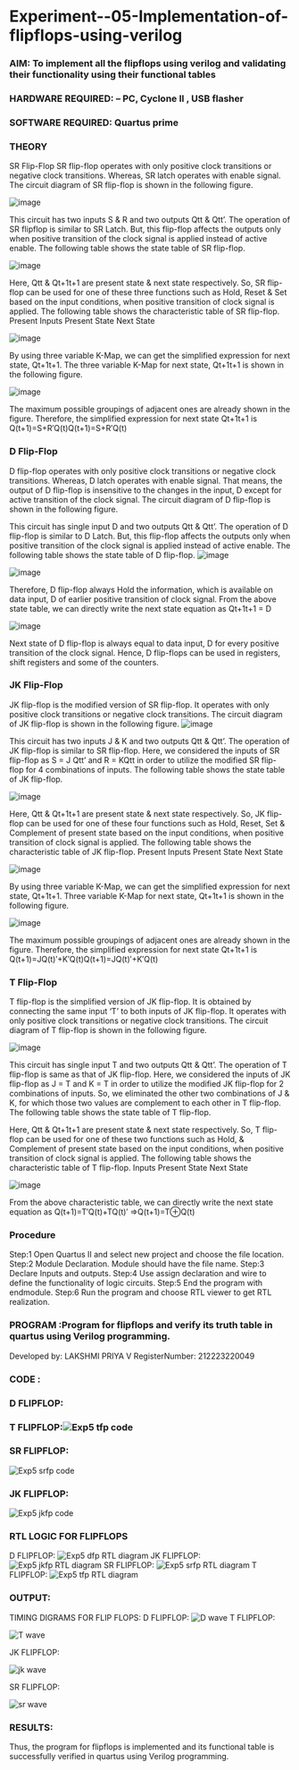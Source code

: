 # Experiment--05-Implementation-of-flipflops-using-verilog
### AIM: To implement all the flipflops using verilog and validating their functionality using their functional tables
### HARDWARE REQUIRED:  – PC, Cyclone II , USB flasher
### SOFTWARE REQUIRED:   Quartus prime
### THEORY 
SR Flip-Flop
SR flip-flop operates with only positive clock transitions or negative clock transitions. Whereas, SR latch operates with enable signal. The circuit diagram of SR flip-flop is shown in the following figure.

![image](https://user-images.githubusercontent.com/36288975/167910294-bb550548-b1dc-4cba-9044-31d9037d476b.png)

 
This circuit has two inputs S & R and two outputs Qtt & Qtt’. The operation of SR flipflop is similar to SR Latch. But, this flip-flop affects the outputs only when positive transition of the clock signal is applied instead of active enable.
The following table shows the state table of SR flip-flop.


![image](https://user-images.githubusercontent.com/36288975/167910648-ced88e69-869c-42e2-9718-a285a3902446.png)


Here, Qtt & Qt+1t+1 are present state & next state respectively. So, SR flip-flop can be used for one of these three functions such as Hold, Reset & Set based on the input conditions, when positive transition of clock signal is applied. The following table shows the characteristic table of SR flip-flop.
Present Inputs	Present State	Next State


![image](https://user-images.githubusercontent.com/36288975/167908180-5fc9d589-1cb5-41f5-b2c8-927e04f5f387.png)

By using three variable K-Map, we can get the simplified expression for next state, Qt+1t+1. The three variable K-Map for next state, Qt+1t+1 is shown in the following figure.

![image](https://user-images.githubusercontent.com/36288975/167908214-25b30a54-db20-4bcb-9385-5f93a1982a09.png)

 
The maximum possible groupings of adjacent ones are already shown in the figure. Therefore, the simplified expression for next state Qt+1t+1 is
Q(t+1)=S+R′Q(t)Q(t+1)=S+R′Q(t)


### D Flip-Flop
D flip-flop operates with only positive clock transitions or negative clock transitions. Whereas, D latch operates with enable signal. That means, the output of D flip-flop is insensitive to the changes in the input, D except for active transition of the clock signal. The circuit diagram of D flip-flop is shown in the following figure.
 
This circuit has single input D and two outputs Qtt & Qtt’. The operation of D flip-flop is similar to D Latch. But, this flip-flop affects the outputs only when positive transition of the clock signal is applied instead of active enable.
The following table shows the state table of D flip-flop.
![image](https://user-images.githubusercontent.com/36288975/167908342-e03f0cbb-5958-43bb-b74a-5e3ec2341675.png)

![image](https://user-images.githubusercontent.com/36288975/167910325-aeef0739-0a54-40e2-bebd-6f5fa0cad10e.png)



Therefore, D flip-flop always Hold the information, which is available on data input, D of earlier positive transition of clock signal. From the above state table, we can directly write the next state equation as
Qt+1t+1 = D



![image](https://user-images.githubusercontent.com/36288975/167908850-d39d07ba-7f9d-490a-b9f2-274e189fd047.png)

Next state of D flip-flop is always equal to data input, D for every positive transition of the clock signal. Hence, D flip-flops can be used in registers, shift registers and some of the counters.


### JK Flip-Flop
JK flip-flop is the modified version of SR flip-flop. It operates with only positive clock transitions or negative clock transitions. The circuit diagram of JK flip-flop is shown in the following figure.
![image](https://user-images.githubusercontent.com/36288975/167910378-d2d984a7-2815-4d17-8c41-ee4bdf59ec24.png) 

 
This circuit has two inputs J & K and two outputs Qtt & Qtt’. The operation of JK flip-flop is similar to SR flip-flop. Here, we considered the inputs of SR flip-flop as S = J Qtt’ and R = KQtt in order to utilize the modified SR flip-flop for 4 combinations of inputs.
The following table shows the state table of JK flip-flop.


![image](https://user-images.githubusercontent.com/36288975/167908575-59c35afb-50d3-46a2-888c-47478a3179d5.png)

Here, Qtt & Qt+1t+1 are present state & next state respectively. So, JK flip-flop can be used for one of these four functions such as Hold, Reset, Set & Complement of present state based on the input conditions, when positive transition of clock signal is applied. The following table shows the characteristic table of JK flip-flop.
Present Inputs	Present State	Next State

![image](https://user-images.githubusercontent.com/36288975/167908664-c854ffe9-0bd3-44c2-bfa6-e53928181c69.png)


By using three variable K-Map, we can get the simplified expression for next state, Qt+1t+1. Three variable K-Map for next state, Qt+1t+1 is shown in the following figure.
 
 
 ![image](https://user-images.githubusercontent.com/36288975/167908688-fa93c3e9-8323-4864-947d-c11d163d5a90.png)

The maximum possible groupings of adjacent ones are already shown in the figure. Therefore, the simplified expression for next state Qt+1t+1 is
Q(t+1)=JQ(t)′+K′Q(t)Q(t+1)=JQ(t)′+K′Q(t)



### T Flip-Flop
T flip-flop is the simplified version of JK flip-flop. It is obtained by connecting the same input ‘T’ to both inputs of JK flip-flop. It operates with only positive clock transitions or negative clock transitions. The circuit diagram of T flip-flop is shown in the following figure.

![image](https://user-images.githubusercontent.com/36288975/167911534-5f3c445d-bc68-46e2-9a9c-7efce5febc60.png)



This circuit has single input T and two outputs Qtt & Qtt’. The operation of T flip-flop is same as that of JK flip-flop. Here, we considered the inputs of JK flip-flop as J = T and K = T in order to utilize the modified JK flip-flop for 2 combinations of inputs. So, we eliminated the other two combinations of J & K, for which those two values are complement to each other in T flip-flop.
The following table shows the state table of T flip-flop.



Here, Qtt & Qt+1t+1 are present state & next state respectively. So, T flip-flop can be used for one of these two functions such as Hold, & Complement of present state based on the input conditions, when positive transition of clock signal is applied. The following table shows the characteristic table of T flip-flop.
Inputs	Present State	Next State


![image](https://user-images.githubusercontent.com/36288975/167909015-53aa9450-3f28-4202-887a-79d88228f8a0.png)

From the above characteristic table, we can directly write the next state equation as
Q(t+1)=T′Q(t)+TQ(t)′
⇒Q(t+1)=T⊕Q(t)

### Procedure
Step:1 Open Quartus II and select new project and choose the file location.
Step:2 Module Declaration. Module should have the file name.
Step:3 Declare Inputs and outputs.
Step:4 Use assign declaration and wire to define the functionality of logic circuits.
Step:5 End the program with endmodule.
Step:6 Run the program and choose RTL viewer to get RTL realization.



### PROGRAM :Program for flipflops  and verify its truth table in quartus using Verilog programming.
Developed by: LAKSHMI PRIYA V
RegisterNumber:  212223220049
### CODE :
### D FLIPFLOP:
### T FLIPFLOP:![Exp5 tfp code](https://github.com/Lakshmi-v-Priya/Experiment--05-Implementation-of-flipflops-using-verilog/assets/151720706/2e43ad0f-c629-4281-9789-dd9c6aabf0f9)
### SR FLIPFLOP:
![Exp5 srfp code](https://github.com/Lakshmi-v-Priya/Experiment--05-Implementation-of-flipflops-using-verilog/assets/151720706/bf1c6065-ff0e-489a-8e1c-d95826c90770)
### JK FLIPFLOP:
![Exp5 jkfp code](https://github.com/Lakshmi-v-Priya/Experiment--05-Implementation-of-flipflops-using-verilog/assets/151720706/dbb2d095-731b-4d3a-9546-23915fe9cab6)
### RTL LOGIC FOR FLIPFLOPS
D FLIPFLOP:
![Exp5 dfp RTL diagram](https://github.com/Lakshmi-v-Priya/Experiment--05-Implementation-of-flipflops-using-verilog/assets/151720706/878d11af-9011-4531-9298-085995e72873)
JK FLIPFLOP:
![Exp5 jkfp RTL diagram](https://github.com/Lakshmi-v-Priya/Experiment--05-Implementation-of-flipflops-using-verilog/assets/151720706/47de7eab-c9d9-42d9-a00f-7939e4777046)
SR FLIPFLOP:
![Exp5 srfp RTL diagram](https://github.com/Lakshmi-v-Priya/Experiment--05-Implementation-of-flipflops-using-verilog/assets/151720706/6e8964ea-098d-4564-a08a-7ab780c7c835)
T FLIPFLOP: 
![Exp5 tfp RTL diagram](https://github.com/Lakshmi-v-Priya/Experiment--05-Implementation-of-flipflops-using-verilog/assets/151720706/c040f294-39d6-4f9e-8bff-d5a1f6dcb63c)

 ### OUTPUT:   
 TIMING DIGRAMS FOR FLIP FLOPS:
 D FLIPFLOP:
![D wave](https://github.com/Lakshmi-v-Priya/Experiment--05-Implementation-of-flipflops-using-verilog/assets/151720706/7cec50ac-4c46-484c-b169-9858f8aa7d42)
 T FLIPFLOP:
 

 ![T wave](https://github.com/Lakshmi-v-Priya/Experiment--05-Implementation-of-flipflops-using-verilog/assets/151720706/7aac2ed0-9378-42e2-b43f-e6c647d0930e)

 JK FLIPFLOP:

 ![jk wave](https://github.com/Lakshmi-v-Priya/Experiment--05-Implementation-of-flipflops-using-verilog/assets/151720706/73e0240f-affa-4954-8a37-a58790b09575)

 SR FLIPFLOP:

 ![sr wave](https://github.com/Lakshmi-v-Priya/Experiment--05-Implementation-of-flipflops-using-verilog/assets/151720706/1ece3cf6-76b9-4a28-a226-cac2983ba3d7)
 
 ### RESULTS: 
 Thus, the program for flipflops is implemented and its functional table is successfully verified in
quartus using Verilog programming.
